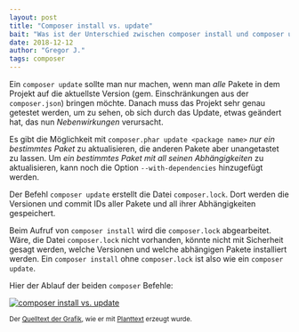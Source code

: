```yaml
---
layout: post
title: "Composer install vs. update"
bait: "Was ist der Unterschied zwischen composer install und composer update, und warum soll ich die composer.lock in das Repository einchecken?"
date: 2018-12-12
author: "Gregor J."
tags: composer
---
```


Ein `composer update` sollte man nur machen, wenn man _alle_ Pakete in dem Projekt auf die aktuellste Version (gem. Einschränkungen aus der `composer.json`) bringen möchte. Danach muss das Projekt sehr genau getestet werden, um zu sehen, ob sich durch das Update, etwas geändert hat, das nun _Nebenwirkungen_ verursacht.

Es gibt die Möglichkeit mit `composer.phar update <package name>` _nur ein bestimmtes Paket_ zu aktualisieren, die anderen Pakete aber unangetastet zu lassen. Um _ein bestimmtes Paket mit all seinen Abhängigkeiten_ zu aktualisieren, kann noch die Option `--with-dependencies` hinzugefügt werden.

Der Befehl `composer update` erstellt die Datei `composer.lock`. Dort werden die Versionen und commit IDs aller Pakete und all ihrer Abhängigkeiten gespeichert. 

Beim Aufruf von `composer install` wird die `composer.lock` abgearbeitet. Wäre, die Datei `composer.lock` nicht vorhanden, könnte nicht mit Sicherheit gesagt werden, welche Versionen und welche abhängigen Pakete installiert werden. Ein `composer install` ohne `composer.lock` ist also wie ein `composer update`.

Hier der Ablauf der beiden `composer` Befehle:

[![composer install vs. update][res-svg]][res-svg]

<small>Der [Quelltext der Grafik][res-txt], wie er mit [Planttext][planttext] erzeugt wurde.</small>

[res-svg]: {{/ressource/composer-install-vs-update.svg|relative_url}}
[res-txt]: {{/ressource/composer-install-vs-update.txt|relative_url}}
[planttext]: https://www.planttext.com/
